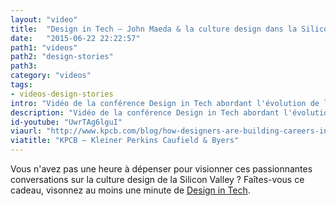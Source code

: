 ```yaml
---
layout: "video"
title:  "Design in Tech – John Maeda & la culture design dans la Silicon Valley"
date:   "2015-06-22 22:22:57"
path1: "videos"
path2: "design-stories"
path3:
category: "videos"
tags:
- videos-design-stories
intro: "Vidéo de la conférence Design in Tech abordant l'évolution de la place du design dans les startups et comment les designers peuvent orienter leur carrière. Un événement organisé par l'agence KPCB qui s'est récemment tenu dans les bureaux d'Uber à San Francisco."
description: "Vidéo de la conférence Design in Tech abordant l'évolution de la place du design dans les startups et comment les designers peuvent orienter leur carrière."
id-youtube: "UwrTAg6lguI"
viaurl: "http://www.kpcb.com/blog/how-designers-are-building-careers-in-silicon-valley"
viatitle: "KPCB – Kleiner Perkins Caufield & Byers"
---
```


Vous n'avez pas une heure à dépenser pour visionner ces passionnantes conversations sur la culture design de la Silicon Valley ? Faîtes-vous ce cadeau, visonnez au moins une minute de [Design in Tech](https://www.youtube.com/watch?v=VydEWfYPSzY).

